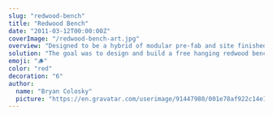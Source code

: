 ```yaml
---
slug: "redwood-bench"
title: "Redwood Bench"
date: "2011-03-12T00:00:00Z"
coverImage: "/redwood-bench-art.jpg"
overview: "Designed to be a hybrid of modular pre-fab and site finished construction that would not be attached to, but hung over the concrete wall, the steel and wood hanging bracket frames and most of the redwood pieces were pre-cut and assembled in the shop."
solution: "The goal was to design and build a free hanging redwood bench."
emoji: "🪵"
color: "red"
decoration: "6"
author:
  name: "Bryan Colosky"
  picture: "https://en.gravatar.com/userimage/91447980/001e78af922c14e1f0be6f2c2dc4dcc9.png?size=200"
---
```

